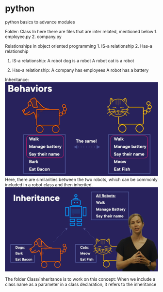 # python
python basics to advance modules


Folder: Class
In here there are files that are inter related, mentioned below
    1. employee.py
    2. company.py

Relationships in object oriented programming
    1. IS-a relationship
    2. Has-a relationship

1. IS-a relationship:
    A robot dog is a robot
    A robot cat is a robot

2. Has-a relationship:
    A company has employees
    A robot has a battery

Inheritance:
    ![alt text](Images/image-1.png)
    Here, there are similarities between the two robots, which can be commonly included in a robot class and then inherited.
    ![alt text](Images/image-2.png)

The folder Class/Inheritance is to work on this concept:
    When we include a class name as a parameter in a class declaration, it refers to the inheritance